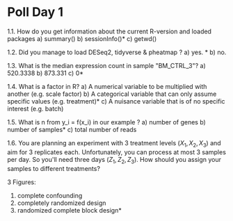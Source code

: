 # Poll Day 1
1.1. How do you get information about the current R-version and loaded packages
   a) summary()
   b) sessionInfo()*
   c) getwd()

1.2. Did you manage to load DESeq2, tidyverse & pheatmap ?
   a) yes. *
   b) no.

1.3. What is the median expression count in sample "BM_CTRL_3"?
   a) 520.3338
   b) 873.331
   c) 0*

1.4. What is a factor in R?
   a) A numerical variable to be multiplied with another (e.g. scale factor)
   b) A categorical variable that can only assume specific values (e.g. treatment)*
   c) A nuisance variable that is of no specific interest (e.g. batch)

1.5. What is n from y_i = f(x_i) in our example ?
   a) number of genes
   b) number of samples*
   c) total number of reads

1.6. You are planning an experiment with 3 treatment levels $(X_1, X_2, X_3)$ and aim for 3 replicates each. Unfortunately, you can process at most 3 samples per day. So you'll need three days $(Z_1, Z_2, Z_3)$. How should you assign your samples to different treatments?

   3 Figures:
   1. complete confounding
   2. completely randomized design
   3. randomized complete block design*

